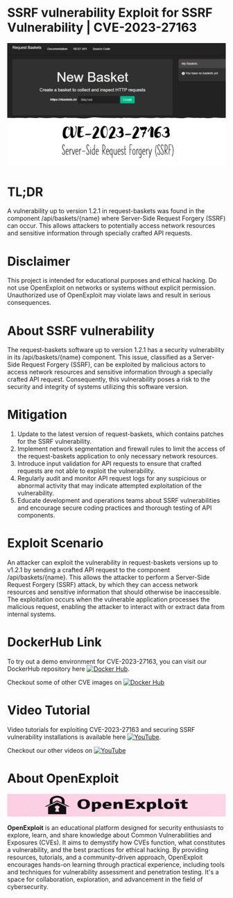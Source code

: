 # SSRF vulnerability Exploit for SSRF Vulnerability | CVE-2023-27163
![CVE-2023-27163](https://raw.githubusercontent.com/pawanjswal/pawanjswal.github.io/master/cve-2023-27163/assets/thumbnail.jpg)

# TL;DR
A vulnerability up to version 1.2.1 in request-baskets was found in the component /api/baskets/{name} where Server-Side Request Forgery (SSRF) can occur. This allows attackers to potentially access network resources and sensitive information through specially crafted API requests.

# Disclaimer
This project is intended for educational purposes and ethical hacking. Do not use OpenExploit on networks or systems without explicit permission. Unauthorized use of OpenExploit may violate laws and result in serious consequences.

# About SSRF vulnerability
The request-baskets software up to version 1.2.1 has a security vulnerability in its /api/baskets/{name} component. This issue, classified as a Server-Side Request Forgery (SSRF), can be exploited by malicious actors to access network resources and sensitive information through a specially crafted API request. Consequently, this vulnerability poses a risk to the security and integrity of systems utilizing this software version.

# Mitigation
1. Update to the latest version of request-baskets, which contains patches for the SSRF vulnerability.
2. Implement network segmentation and firewall rules to limit the access of the request-baskets application to only necessary network resources.
3. Introduce input validation for API requests to ensure that crafted requests are not able to exploit the vulnerability.
4. Regularly audit and monitor API request logs for any suspicious or abnormal activity that may indicate attempted exploitation of the vulnerability.
5. Educate development and operations teams about SSRF vulnerabilities and encourage secure coding practices and thorough testing of API components.

# Exploit Scenario
An attacker can exploit the vulnerability in request-baskets versions up to v1.2.1 by sending a crafted API request to the component /api/baskets/{name}. This allows the attacker to perform a Server-Side Request Forgery (SSRF) attack, by which they can access network resources and sensitive information that should otherwise be inaccessible. The exploitation occurs when the vulnerable application processes the malicious request, enabling the attacker to interact with or extract data from internal systems.

# DockerHub Link
To try out a demo environment for CVE-2023-27163, you can visit our DockerHub repository here [![Docker Hub](https://img.shields.io/badge/Docker_Hub-2496ED?style=flat-square&logo=docker&logoColor=white)](https://hub.docker.com/r/pawanjswal/cve-2023-27163).

Checkout some of other CVE images on [![Docker Hub](https://img.shields.io/badge/Docker_Hub-2496ED?style=flat-square&logo=docker&logoColor=white)](https://hub.docker.com/u/pawanjswal)

# Video Tutorial
Video tutorials for exploiting CVE-2023-27163 and securing SSRF vulnerability installations is available here [![YouTube](https://img.shields.io/badge/YouTube-FF0000?style=flat-square&logo=youtube&logoColor=white)](https://www.youtube.com/watch?v=cve-2023-27163). 

Checkout our other videos on [![YouTube](https://img.shields.io/badge/YouTube-FF0000?style=flat-square&logo=youtube&logoColor=white)](https://www.youtube.com/@OpenExploit)

# About OpenExploit
![OpenExploit](https://raw.githubusercontent.com/pawanjswal/pawanjswal.github.io/refs/heads/master/assets/logo.png)

**OpenExploit** is an educational platform designed for security enthusiasts to explore, learn, and share knowledge about Common Vulnerabilities and Exposures (CVEs). It aims to demystify how CVEs function, what constitutes a vulnerability, and the best practices for ethical hacking. By providing resources, tutorials, and a community-driven approach, OpenExploit encourages hands-on learning through practical experience, including tools and techniques for vulnerability assessment and penetration testing. It's a space for collaboration, exploration, and advancement in the field of cybersecurity.